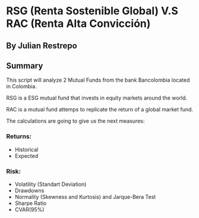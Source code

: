# RSG (Renta Sostenible Global) V.S RAC (Renta Alta Convicción)

## By Julian Restrepo

## Summary

This script will analyze 2 Mutual Funds from the bank Bancolombia located in Colombia.

RSG is a ESG mutual fund that invests in equity markets around the world.

RAC is a mutual fund attemps to replicate the return of a global market fund.

The calculations are going to give us the next measures:

### Returns:
- Historical
- Expected

### Risk:
- Volatility (Standart Deviation)
- Drawdowns
- Normality (Skewness and Kurtosis) and Jarque-Bera Test
- Sharpe Ratio
- CVAR(95%)
